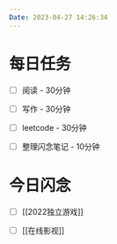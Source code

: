 ```yaml
---
Date: 2023-04-27 14:26:34
---
```


# 每日任务
- [ ] 阅读 - 30分钟
- [ ] 写作 - 30分钟
- [ ] leetcode - 30分钟
- [ ] 整理闪念笔记 - 10分钟


# 今日闪念
- [ ] [[2022独立游戏]]
- [ ] [[在线影视]]



